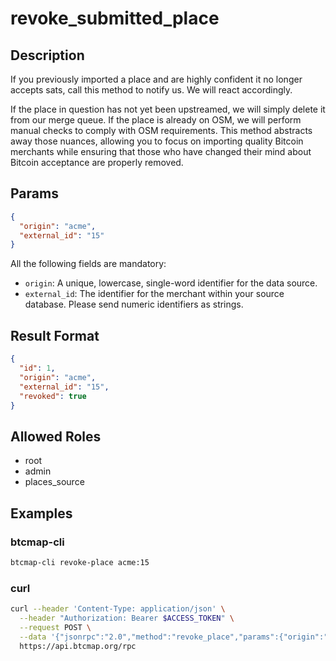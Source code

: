 # revoke_submitted_place

## Description

If you previously imported a place and are highly confident it no longer accepts sats, call this method to notify us. We will react accordingly.

If the place in question has not yet been upstreamed, we will simply delete it from our merge queue. If the place is already on OSM, we will perform manual checks to comply with OSM requirements. This method abstracts away those nuances, allowing you to focus on importing quality Bitcoin merchants while ensuring that those who have changed their mind about Bitcoin acceptance are properly removed.

## Params

```json
{
  "origin": "acme",
  "external_id": "15"
}
```

All the following fields are mandatory:

- `origin`: A unique, lowercase, single-word identifier for the data source.
- `external_id`: The identifier for the merchant within your source database. Please send numeric identifiers as strings.

## Result Format

```json
{
  "id": 1,
  "origin": "acme",
  "external_id": "15",
  "revoked": true
}
```

## Allowed Roles

- root
- admin
- places_source

## Examples

### btcmap-cli

```bash
btcmap-cli revoke-place acme:15
```

### curl

```bash
curl --header 'Content-Type: application/json' \
  --header "Authorization: Bearer $ACCESS_TOKEN" \
  --request POST \
  --data '{"jsonrpc":"2.0","method":"revoke_place","params":{"origin":"acme","external_id":"15"},"id":1}' \
  https://api.btcmap.org/rpc
```

